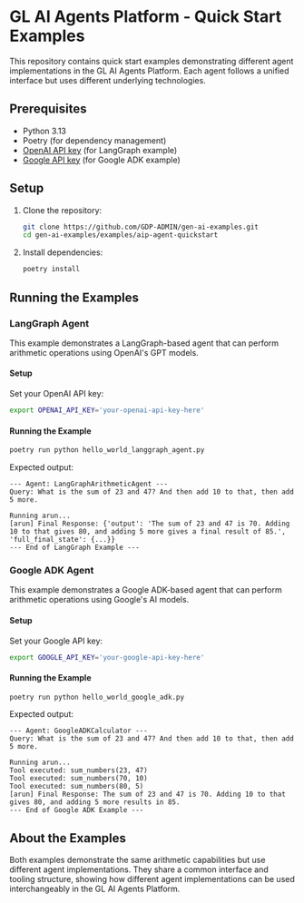 # GL AI Agents Platform - Quick Start Examples

This repository contains quick start examples demonstrating different agent implementations in the GL AI Agents Platform. Each agent follows a unified interface but uses different underlying technologies.

## Prerequisites

- Python 3.13
- Poetry (for dependency management)
- [OpenAI API key](https://platform.openai.com/api-keys) (for LangGraph example)
- [Google API key](https://ai.google.dev/) (for Google ADK example)

## Setup

1. Clone the repository:
   ```bash
   git clone https://github.com/GDP-ADMIN/gen-ai-examples.git
   cd gen-ai-examples/examples/aip-agent-quickstart
   ```

2. Install dependencies:
   ```bash
   poetry install
   ```
## Running the Examples

### LangGraph Agent

This example demonstrates a LangGraph-based agent that can perform arithmetic operations using OpenAI's GPT models.

#### Setup

Set your OpenAI API key:
```bash
export OPENAI_API_KEY='your-openai-api-key-here'
```

#### Running the Example

```bash
poetry run python hello_world_langgraph_agent.py
```

Expected output:
```
--- Agent: LangGraphArithmeticAgent ---
Query: What is the sum of 23 and 47? And then add 10 to that, then add 5 more.

Running arun...
[arun] Final Response: {'output': 'The sum of 23 and 47 is 70. Adding 10 to that gives 80, and adding 5 more gives a final result of 85.', 'full_final_state': {...}}
--- End of LangGraph Example ---
```

### Google ADK Agent

This example demonstrates a Google ADK-based agent that can perform arithmetic operations using Google's AI models.

#### Setup

Set your Google API key:
```bash
export GOOGLE_API_KEY='your-google-api-key-here'
```

#### Running the Example

```bash
poetry run python hello_world_google_adk.py
```

Expected output:
```
--- Agent: GoogleADKCalculator ---
Query: What is the sum of 23 and 47? And then add 10 to that, then add 5 more.

Running arun...
Tool executed: sum_numbers(23, 47)
Tool executed: sum_numbers(70, 10)
Tool executed: sum_numbers(80, 5)
[arun] Final Response: The sum of 23 and 47 is 70. Adding 10 to that gives 80, and adding 5 more results in 85.
--- End of Google ADK Example ---
```

## About the Examples

Both examples demonstrate the same arithmetic capabilities but use different agent implementations. They share a common interface and tooling structure, showing how different agent implementations can be used interchangeably in the GL AI Agents Platform.
